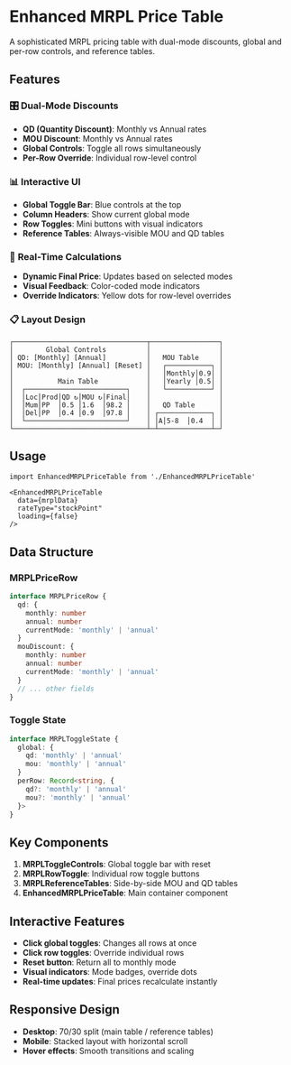 # Enhanced MRPL Price Table

A sophisticated MRPL pricing table with dual-mode discounts, global and per-row controls, and reference tables.

## Features

### 🎛️ **Dual-Mode Discounts**
- **QD (Quantity Discount)**: Monthly vs Annual rates
- **MOU Discount**: Monthly vs Annual rates
- **Global Controls**: Toggle all rows simultaneously
- **Per-Row Override**: Individual row-level control

### 📊 **Interactive UI**
- **Global Toggle Bar**: Blue controls at the top
- **Column Headers**: Show current global mode
- **Row Toggles**: Mini buttons with visual indicators
- **Reference Tables**: Always-visible MOU and QD tables

### 🔄 **Real-Time Calculations**
- **Dynamic Final Price**: Updates based on selected modes
- **Visual Feedback**: Color-coded mode indicators
- **Override Indicators**: Yellow dots for row-level overrides

### 📋 **Layout Design**
```
┌─────────────────────────────────┬─────────────────┐
│        Global Controls          │                 │
│ QD: [Monthly] [Annual]          │   MOU Table     │
│ MOU: [Monthly] [Annual] [Reset] │   ┌───────────┐ │
│                                 │   │Monthly│0.9│ │
│           Main Table            │   │Yearly │0.5│ │
│  ┌─────────────────────────┐    │   └───────────┘ │
│  │Loc│Prod│QD ↻│MOU ↻│Final│    │                 │
│  │Mum│PP  │0.5 │1.6  │98.2 │    │   QD Table      │
│  │Del│PP  │0.4 │0.9  │97.8 │    │ ┌─────────────┐ │
│  └─────────────────────────┘    │ │A│5-8  │0.4  │ │
└─────────────────────────────────┴─┴─────────────┴─┘
```

## Usage

```tsx
import EnhancedMRPLPriceTable from './EnhancedMRPLPriceTable'

<EnhancedMRPLPriceTable
  data={mrplData}
  rateType="stockPoint"
  loading={false}
/>
```

## Data Structure

### MRPLPriceRow
```typescript
interface MRPLPriceRow {
  qd: {
    monthly: number
    annual: number
    currentMode: 'monthly' | 'annual'
  }
  mouDiscount: {
    monthly: number
    annual: number
    currentMode: 'monthly' | 'annual'
  }
  // ... other fields
}
```

### Toggle State
```typescript
interface MRPLToggleState {
  global: {
    qd: 'monthly' | 'annual'
    mou: 'monthly' | 'annual'
  }
  perRow: Record<string, {
    qd?: 'monthly' | 'annual'
    mou?: 'monthly' | 'annual'
  }>
}
```

## Key Components

1. **MRPLToggleControls**: Global toggle bar with reset
2. **MRPLRowToggle**: Individual row toggle buttons
3. **MRPLReferenceTables**: Side-by-side MOU and QD tables
4. **EnhancedMRPLPriceTable**: Main container component

## Interactive Features

- **Click global toggles**: Changes all rows at once
- **Click row toggles**: Override individual rows
- **Reset button**: Return all to monthly mode
- **Visual indicators**: Mode badges, override dots
- **Real-time updates**: Final prices recalculate instantly

## Responsive Design

- **Desktop**: 70/30 split (main table / reference tables)
- **Mobile**: Stacked layout with horizontal scroll
- **Hover effects**: Smooth transitions and scaling